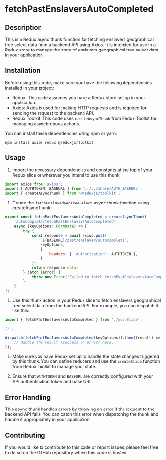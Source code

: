 # fetchPastEnslaversAutoCompleted
## Description
This is a Redux async thunk function for fetching enslavers geographical tree select data from a backend API using Axios. It is intended for use in a Redux store to manage the state of enslavers geographical tree select data in your application.

## Installation
Before using this code, make sure you have the following dependencies installed in your project:

- Redux: This code assumes you have a Redux store set up in your application.
- Axios: Axios is used for making HTTP requests and is required for sending the request to the backend API.
- Redux Toolkit: This code uses `createAsyncThunk` from Redux Toolkit for managing asynchronous actions.

You can install these dependencies using npm or yarn:
```js
npm install axios redux @reduxjs/toolkit
```

## Usage
1) Import the necessary dependencies and constants at the top of your Redux slice or wherever you intend to use this thunk:

```jsx
import axios from 'axios';
import { AUTHTOKEN, BASEURL } from '../../share/AUTH_BASEURL';
import { createAsyncThunk } from '@reduxjs/toolkit';
```

1) Create the `fetchEnslavedGeoTreeSelect` async thunk function using createAsyncThunk:

```js
export const fetchPastEnslaversAutoCompleted = createAsyncThunk(
    'autoComplete/fetchPastEnslaversAutoCompleted',
    async (keyOptions: FormData) => {
        try {
            const response = await axios.post(
                `${BASEURL}/past/enslaver/autocomplete`,
                keyOptions,
                {
                    headers: { 'Authorization': AUTHTOKEN },
                }
            );
            return response.data;
        } catch (error) {
            throw new Error('Failed to fetch fetchPastEnslaversAutoCompleted data');
        }
    }
);

```
1) Use this thunk action in your Redux slice to fetch enslavers geographical tree select data from the backend API. For example, you can dispatch it like this:

```jsx
import { fetchPastEnslaversAutoCompleted } from './yourSlice';

// ...

dispatch(fetchPastEnslaversAutoCompleted(keyOptions)).then((result) => {
    // Handle the result (success or error) here.
});
```

1) Make sure you have Redux set up to handle the state changes triggered by this thunk. You can define reducers and use the `createSlice` function from Redux Toolkit to manage your state.

2) Ensure that `AUTHTOKEN` and `BASEURL` are correctly configured with your API authentication token and base URL.

## Error Handling
This async thunk handles errors by throwing an error if the request to the backend API fails. You can catch this error when dispatching the thunk and handle it appropriately in your application.

## Contributing
If you would like to contribute to this code or report issues, please feel free to do so on the GitHub repository where this code is hosted.

